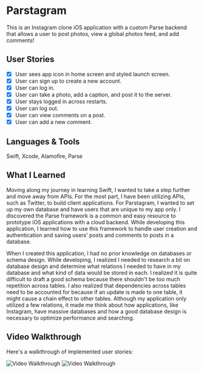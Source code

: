 # Parstagram 

This is an Instagram clone iOS application with a custom Parse backend that allows a user to post photos, view a global photos feed, and add comments!


## User Stories
- [X] User sees app icon in home screen and styled launch screen.
- [X] User can sign up to create a new account.
- [X] User can log in.
- [X] User can take a photo, add a caption, and post it to the server.
- [x] User stays logged in across restarts.
- [x] User can log out. 
- [x] User can view comments on a post.
- [x] User can add a new comment.

## Languages & Tools
Swift, Xcode, Alamofire, Parse

## What I Learned
Moving along my journey in learning Swift, I wanted to take a step further and move away from APIs. For the most part, I have been utilizing APIs, such as Twitter, to build client applications. For Parstagram, I wanted to set up my own database and have users that are unique to my app only. I discovered the Parse framework is a common and easy resource to prototype iOS applications with a cloud backend. While developing this application, I learned how to use this framework to handle user creation and authentication and saving users' posts and comments to posts in a database. 

When I created this application, I had no prior knowledge on databases or schema design. While developing, I realized I needed to research a bit on database design and determine what relations I needed to have in my database and what kind of data would be stored in each. I realized it is quite difficult to draft a good schema because there shouldn't be too much repetition across tables. I also realized that dependencies across tables need to be accounted for because if an update is made to one table, it might cause a chain effect to other tables. Although my application only utilized a few relations, it made me think about how applications, like Instagram, have massive databases and how a good database design is necessary to optimize performance and searching.


## Video Walkthrough
Here's a walkthrough of implemented user stories:

<img src='http://g.recordit.co/mt9DOyY9qg.gif' title='Video Walkthrough' width='' alt='Video Walkthrough' />
<img src='http://g.recordit.co/9ubhXjYxbR.gif' title='Video Walkthrough' width='' alt='Video Walkthrough' />
